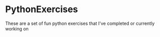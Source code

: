 # PythonExercises
These are a set of fun python exercises that I've completed or currently working on
